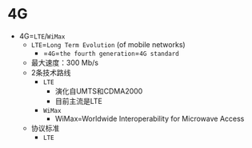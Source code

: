 # 4G

* 4G=`LTE`/`WiMax`
  * `LTE`=`Long Term Evolution` (of mobile networks)
    * =`4G`=`the fourth generation`=`4G standard`
  * 最大速度：300 Mb/s
  * 2条技术路线
    * `LTE`
      * 演化自UMTS和CDMA2000
      * 目前主流是LTE
    * `WiMax`
      * WiMax=Worldwide Interoperability for Microwave Access
  * 协议标准
    * `LTE`